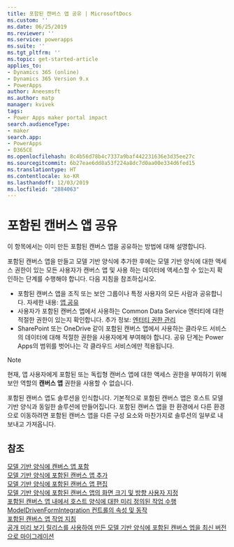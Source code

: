 ```yaml
---
title: 포함된 캔버스 앱 공유 | MicrosoftDocs
ms.custom: ''
ms.date: 06/25/2019
ms.reviewer: ''
ms.service: powerapps
ms.suite: ''
ms.tgt_pltfrm: ''
ms.topic: get-started-article
applies_to:
- Dynamics 365 (online)
- Dynamics 365 Version 9.x
- PowerApps
author: Aneesmsft
ms.author: matp
manager: kvivek
tags:
- Power Apps maker portal impact
search.audienceType:
- maker
search.app:
- PowerApps
- D365CE
ms.openlocfilehash: 8c4b56d78b4c7337a9baf442231636e3d35ee27c
ms.sourcegitcommit: 6b27eae6dd8a53f224a8dc7d0aa00e334d6fed15
ms.translationtype: HT
ms.contentlocale: ko-KR
ms.lasthandoff: 12/03/2019
ms.locfileid: "2884063"
---
```

# <a name="share-an-embedded-canvas-app"></a>포함된 캔버스 앱 공유
이 항목에서는 이미 만든 포함된 캔버스 앱을 공유하는 방법에 대해 설명합니다.

포함된 캔버스 앱을 만들고 모델 기반 양식에 추가한 후에는 모델 기반 양식에 대한 액세스 권한이 있는 모든 사용자가 캔버스 앱 및 사용 하는 데이터에 액세스할 수 있는지 확인하는 단계를 수행해야 합니다. 다음 지침을 참조하십시오.
-   포함된 캔버스 앱을 조직 또는 보안 그룹이나 특정 사용자의 모든 사람과 공유합니다. 자세한 내용: [앱 공유](../canvas-apps/share-app.md#share-an-app)
-   사용자가 포함된 캔버스 앱에서 사용하는 Common Data Service 엔터티에 대한 적절한 권한이 있는지 확인합니다. 추가 정보: [엔터티 권한 관리](../canvas-apps/share-app.md#manage-entity-permissions)
-   SharePoint 또는 OneDrive 같이 포함된 캔버스 앱에서 사용하는 클라우드 서비스의 데이터에 대해 적절한 권한을 사용자에게 부여해야 합니다. 공유 단계는 Power Apps의 범위를 벗어나는 각 클라우드 서비스에만 적용됩니다.

> [!NOTE]
> 현재, 앱 사용자에게 포함된 또는 독립형 캔버스 앱에 대한 액세스 권한을 부여하기 위해 보안 역할의 **캔버스 앱** 권한을 사용할 수 없습니다.

포함된 캔버스 앱도 솔루션을 인식합니다. 기본적으로 포함된 캔버스 앱은 호스트 모델 기반 양식과 동일한 솔루션에 만들어집니다. 포함된 캔버스 앱을 한 환경에서 다른 환경으로 이동하려면 포함된 캔버스 앱을 다른 구성 요소와 마찬가지로 솔루션의 일부로 내보내고 가져옵니다.

## <a name="see-also"></a>참조
[모델 기반 양식에 캔버스 앱 포함](embed-canvas-app-in-form.md) <br />
[모델 기반 양식에 포함된 캔버스 앱 추가](embedded-canvas-app-add-classic-designer.md) <br />
[모델 기반 양식에 포함된 캔버스 앱 편집](embedded-canvas-app-edit-classic-designer.md) <br />
[모델 기반 양식에 포함된 캔버스 앱의 화면 크기 및 방향 사용자 지정](embedded-canvas-app-customize-screen.md) <br />
[포함된 캔버스 앱 내에서 호스트 양식에 대한 미리 정의된 작업 수행](embedded-canvas-app-actions.md) <br />
[ModelDrivenFormIntegration 컨트롤의 속성 및 동작](embedded-canvas-app-properties-actions.md) <br />
[포함된 캔버스 앱 작업 지침](embedded-canvas-app-guidelines.md) <br />
[공개 미리 보기 릴리스를 사용하여 만든 모델 기반 양식에 포함된 캔버스 엡을 최신 버전으로 마이그레이션](embedded-canvas-app-migrate-from-preview.md) <br />
